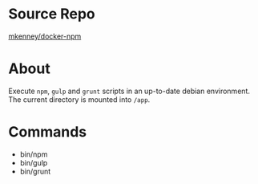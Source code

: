# Source Repo

[mkenney/docker-npm](https://github.com/mkenney/docker-npm)

# About

Execute `npm`, `gulp` and `grunt` scripts in an up-to-date debian environment. The current directory is mounted into `/app`.

# Commands

* bin/npm
* bin/gulp
* bin/grunt

